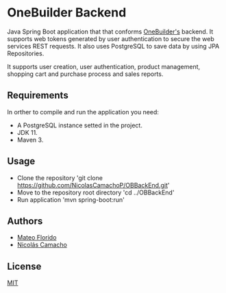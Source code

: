 # OneBuilder Backend

Java Spring Boot application that that conforms [OneBuilder's](https://github.com/NicolasCamachoP/OneBuilder) backend.
It supports web tokens generated by user authentication to secure the web services REST requests. It also uses PostgreSQL to save data by using JPA Repositories.

It supports user creation, user authentication, product management, shopping cart and purchase process and sales reports.

## Requirements

In orther to compile and run the application you need:
* A PostgreSQL instance setted in the project.
* JDK 11.
* Maven 3.

## Usage

* Clone the repository 'git clone https://github.com/NicolasCamachoP/OBBackEnd.git'
* Move to the repository root directory 'cd ../OBBackEnd'
* Run application 'mvn spring-boot:run'

## Authors

* [Mateo Florido](https://github.com/mateoflorido)
* [Nicolás Camacho](https://github.com/NicolasCamachoP)

## License 

[MIT](https://choosealicense.com/licenses/mit/)

